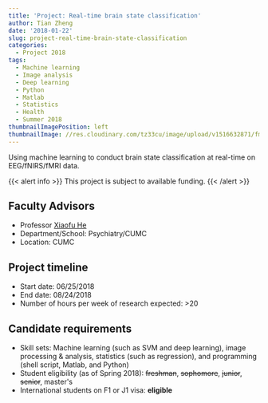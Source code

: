 ```yaml
---
title: 'Project: Real-time brain state classification'
author: Tian Zheng
date: '2018-01-22'
slug: project-real-time-brain-state-classification
categories:
  - Project 2018
tags:
  - Machine learning
  - Image analysis
  - Deep learning
  - Python
  - Matlab
  - Statistics
  - Health
  - Summer 2018
thumbnailImagePosition: left
thumbnailImage: //res.cloudinary.com/tz33cu/image/upload/v1516632871/fmri_scan_f4k7uj.jpg
---
```

Using machine learning to conduct brain state classification at real-time on EEG/fNIRS/fMRI data.

<!--more-->
{{< alert info >}}
This project is subject to available funding. 
{{< /alert >}}

## Faculty Advisors
+ Professor [Xiaofu He](http://datascience.columbia.edu/xiaofu-he)
+ Department/School: Psychiatry/CUMC
+ Location: CUMC

## Project timeline
+ Start date: 06/25/2018
+ End date: 08/24/2018
+ Number of hours per week of research expected: >20

## Candidate requirements
+ Skill sets: Machine learning (such as SVM and deep learning), image processing & analysis, statistics (such as regression), and programming (shell script, Matlab, and Python)
+ Student eligibility  (as of Spring 2018): ~~freshman~~, ~~sophomore~~, ~~junior~~, ~~senior~~, master's
+ International students on F1 or J1 visa: **eligible**